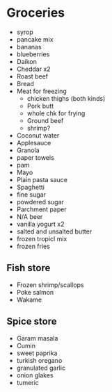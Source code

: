 # Groceries

- syrop
- pancake mix
- bananas
- blueberries
- Daikon
- Cheddar x2
- Roast beef
- Bread
- Meat for freezing
  - chicken thighs (both kinds)
  - Pork butt
  - whole chk for frying
  - Ground beef
  - shrimp?
- Coconut water
- Applesauce
- Granola
- paper towels
- pam
- Mayo
- Plain pasta sauce
- Spaghetti
- fine sugar
- powdered sugar
- Parchment paper
- N/A beer
- vanilla yogurt x2
- salted and unsalted butter
- frozen tropicl mix
- frozen fries

## Fish store

- Frozen shrimp/scallops
- Poke salmon
- Wakame

## Spice store

- Garam masala
- Cumin
- sweet paprika
- turkish oregano
- granulated garlic
- onion glakes
- tumeric
